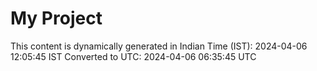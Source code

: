 # My Project

This content is dynamically generated in Indian Time (IST): 2024-04-06 12:05:45 IST
Converted to UTC: 2024-04-06 06:35:45 UTC
